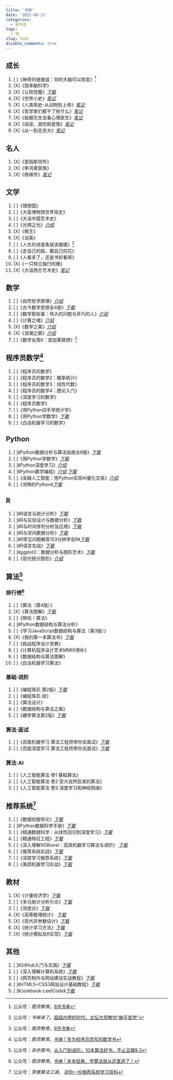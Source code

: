 ```yaml
---
title: '书单'
date: '2022-08-11'
categories:
  - 读书志
tags:
  - 书
slug: todo
disable_comments: true
---
```


## 成长
1. [ ]《神奇的链接组：你的大脑可以改变》[^6]
1. [X]《效率脑科学》
1. [X]《认知觉醒》[_下载_](https://qweree.cn/index.php/510/ )
1. [X]《世界小史》[_笔记_](/cn/2022/08/15/wuxiujie/)
1. [X]《人类简史-从动物到上帝》[_笔记_](/cn/2022/08/15/linjunhong/)
1. [X]《哲学家们都干了些什么》[_笔记_](/cn/2022/08/15/linxinhao/)
1. [X]《蛤蟆先生去看心理医生》[_笔记_](/cn/2022/08/15/chenying/)
1. [X]《阅读、游历和爱情》[_笔记_](/cn/2022/08/15/laingyongan/)
1. [X]《从一到无穷大》[_笔记_](/cn/2022/08/15/yangxi/)


## 名人
1. [X]《爱因斯坦传》
1. [X]《李鸿章家族》
1. [X]《杨绛传》[_笔记_](/cn/2022/06/26/yangjiang/)


## 文学
1. [ ]《理想国》
1. [ ]《大英博物馆世界简史》
1. [ ]《大话中国艺术史》
1. [ ]《光明之光》[_介绍_](https://book.douban.com/subject/26989163/)
1. [X]《棋王》
1. [X]《谈美》 
1. [ ]《人生的进度条就该缓缓》[^5]
1. [ ]《走自己的路，戴自己的花》
1. [ ]《人看多了，还是书好看呀》
1. [X]《一只特立独行的猪》
1. [X]《大话西方艺术史》[_笔记_](/cn/2022/08/15/yigongzi/)


## 数学
1. [ ]《自然哲学原理》[_介绍_](https://book.douban.com/subject/3146128/)
1. [ ]《古今数学思想全4册》[_下载_](https://pan.baidu.com/s/1f50U3aBVc5gxIQ2fKXGC9Q?pwd=3uli)
1. [ ]《数学那些事：伟大的问题与非凡的人》[_介绍_](https://www.ituring.com.cn/book/2939)
1. [ ]《计算之魂》[_介绍_](https://book.douban.com/subject/35641088/?dt_dapp=1)
1. [X]《数学之美》[_介绍_](https://book.douban.com/subject/26163454/)
1. [X]《浪潮之巅》[_介绍_](https://book.douban.com/subject/33474750/)
1. [ ]《数学女孩6：庞加莱猜想》[^6]


## 程序员数学[^4]
1. [ ]《程序员的数学》
1. [ ]《程序员的数学2：概率统计》
1. [ ]《程序员的数学3：线性代数》
1. [ ]《程序员的数学4：图论入门》
1. [ ]《深度学习的数学》
1. [ ]《程序员数学》
1. [ ]《用Python动手学统计学》
1. [ ]《用Python学数学》[_下载_](https://pan.baidu.com/s/1Wz33lwdquoEMZrd6lJbROg?pwd=q5o2)
1. [ ]《白话机器学习的数学》

## Python
1. [ ]《Python数据分析与算法指南全8册》[_下载_](https://pan.baidu.com/s/16KADcDNHCZuk6nlz0hWe2A?pwd=a2q3)
1. [ ]《用Python学数学》[_下载_](https://pan.baidu.com/s/1Wz33lwdquoEMZrd6lJbROg?pwd=q5o2)
1. [ ]《Python深度学习》[_介绍_](https://www.ituring.com.cn/book/3002)
1. [ ]《Python数学编程》[_介绍_](https://www.epubit.com/bookDetails?id=UB6cb444dec6174) [_下载_](https://pan.baidu.com/s/1KrHf8ejmbGA9t00C-TIH4Q?pwd=q7rj)
1. [ ]《金融人工智能：用Python实现AI量化交易》[_介绍_](https://www.ituring.com.cn/book/2858)
1. [ ]《流畅的Python》[_下载_](https://pan.baidu.com/s/1pnw7-VYjy0WNENRVU_Juhg?pwd=sbbq)

## R
1. [ ]《R语言与统计分析》[_下载_](https://pan.baidu.com/s/1iLsn7rl-OijatOFFP0Wp1w?pwd=mgu7)
1. [ ]《R与实验设计与数据分析》[_下载_](https://pan.baidu.com/s/1iLsn7rl-OijatOFFP0Wp1w?pwd=mgu7)
1. [ ]《R与时间序列分析及应用》[_下载_](https://pan.baidu.com/s/1Au1wQJlChCBwoX3RZkujJw?pwd=ta7z)
1. [ ]《R与空间数据分析》[_下载_](https://pan.baidu.com/s/1fYeJljrs0gvcq9nrJi2sOw?pwd=cenn)
1. [ ]《R常见问题解答153分钟学会R》[_下载_](https://pan.baidu.com/s/1pTgRQ-A3J3o8TJXxFvvsXw?pwd=5u8c)
1. [ ]《R语言实战》[_下载_](https://pan.baidu.com/s/1sudxtmSLhA8-bzN6bNJsFA?pwd=hgsp)
1. [ ]《ggplot2：数据分析与图形艺术》[_下载_](https://pan.baidu.com/s/1XR_m0Mr7fCFaCsvVL62UUg?pwd=uue2)
1. [ ]《现代统计图形》[_介绍_](https://cosx.org/2021/08/msg-preface/#fnref:1)


## 算法[^1]
### 排行榜[^3]
1. [ ]《算法（第4版）》
1. [X]《算法图解》[_下载_](https://pan.baidu.com/s/1wxIAr6-vyjmf3PmFD0Fgqg?pwd=oq6t)
1. [ ]《啊哈！算法》
1. [ ]《Python数据结构与算法分析》
1. [ ]《学习JavaScript数据结构与算法（第3版）》
1. [X]《我的第一本算法书》[_下载_](https://pan.baidu.com/s/1mN6d7B8h9rYDuE_ku_qHzQ?pwd=vu9i)
1. [ ]《挑战程序设计竞赛》
1. [ ]《计算机程序设计艺术MMIX增补》
1. [ ]《数据结构与算法图解》
1. [ ]《白话机器学习算法》

### 基础·进阶
1. [ ]《编程珠玑 第2版》[_下载_](https://pan.baidu.com/s/1SDUKyzYgixh4lTWfwCAkAw?pwd=bp69)
1. [ ]《编程珠玑 续》
1. [ ]《算法设计》
1. [ ]《数据结构与算法之美》
1. [ ]《趣学算法第2版》[_下载_](https://pan.baidu.com/s/1SDUKyzYgixh4lTWfwCAkAw?pwd=bp69)

### 算法·面试
1. [ ]《百面机器学习 算法工程师带你去面试》[_下载_](https://pan.baidu.com/s/12g8-45i4svrnJc5B9gtTlw?pwd=awhf)
1. [ ]《百面深度学习 算法工程师带你去面试》[_下载_](https://pan.baidu.com/s/1vhP9EbtdfCWd14Z71ny5-g?pwd=7ipf)
### 算法·AI
1. [ ]《人工智能算法 卷1 基础算法》
1. [ ]《人工智能算法 卷2 受大自然启发的算法》
1. [ ]《人工智能算法 卷3 深度学习和神经网络》

## 推荐系统[^2]
1. [ ]《数据挖掘导论》[_下载_](https://pan.baidu.com/s/1gTd4dj_KTIapS2zRt6WbZw?pwd=18eb)
1. [ ]《Python数据科学手册》[_下载_](https://pan.baidu.com/s/1AkMdmw6LqgHk5zDgRrJzHA?pwd=ig81)
1. [ ]《精通数据科学：从线性回归到深度学习》[_下载_](https://pan.baidu.com/s/11O27a_OUCskvqz7UH7DJCg?pwd=r6g8)
1. [ ]《精通特征工程》[_下载_](https://pan.baidu.com/s/1YaRPG5hCad_dDGvfMk8fPQ?pwd=f5oa)
1. [ ]《深入理解XGBoost：高效机器学习算法与进阶》 [_下载_](https://pan.baidu.com/s/17nfa8zUWfLkj2dnxjqvp_A?pwd=13wb)
1. [ ]《推荐系统实战》[_下载_](https://pan.baidu.com/s/1TNCYheuCXu7lkbPX8FpJiQ?pwd=nhnd)
1. [ ]《深度学习推荐系统》[_下载_](https://pan.baidu.com/s/17nfa8zUWfLkj2dnxjqvp_A?pwd=13wb)
1. [ ]《美团机器学习实战》[_下载_](https://pan.baidu.com/s/1AYo1bXOamivZKe89Y_PgCw?pwd=pb0a)

## 教材
1. [X]《计量经济学》[_下载_](https://pan.baidu.com/s/1uZeut7Y1ri_9XKphIntKoQ?pwd=gv82)
1. [ ]《多元统计分析引论》[_下载_](https://pan.baidu.com/s/10AvIHVRFAl6mgvw_qUVSjQ?pwd=1sfs)
1. [ ]《测度论》[_下载_](https://pan.baidu.com/s/154lfLBKvCaef0DEi32heRg?pwd=h0ot)
1. [X]《高等数理统计》 [_下载_](https://pan.baidu.com/s/1c0KlKYYiq0GP_UEAjs8XCA?pwd=hi6s)
1. [X]《现代非参数估计》[_下载_](https://pan.baidu.com/s/1gsvCci0-GPIxKY8nZZ_lTg?pwd=5h5h)
1. [X]《统计学习方法》[_下载_](https://pan.baidu.com/s/15T_c4QmiLoiJrQbR7EOpDA?pwd=eabu)
1. [X]《统计模拟及R实现》[_下载_](https://pan.baidu.com/s/1-Zbp1fD0cKCTEmsIAWzKhQ?pwd=w8jn)

## 其他
1. [ ]《GitHub入门与实践》[_下载_](https://pan.baidu.com/s/1zmDbHrfpgA-2hDJ8DM7xOQ?pwd=j55i)
1. [ ]《深入理解计算机系统》[_下载_](https://pan.baidu.com/s/1JxZTz_DEpgfxMqg6Q6Ltrg?pwd=b5ds)
1. [ ]《网页制作与网站建设实战教程》[_下载_](https://pan.baidu.com/s/1pv1tBD2ICFFwlNkq5HhKIg?pwd=2371)
1. [ ]《HTML5+CSS3网站设计基础教程》[_下载_](https://pan.baidu.com/s/1IV4uRwCbJ6iCTtegZQRDVA?pwd=wkml)
1. [ ]《cookbook-LeetCode》[_下载_](https://pan.baidu.com/s/1pv1tBD2ICFFwlNkq5HhKIg?pwd=2371)


[^1]: 公众号：_异步图书_。[从入门到进阶，10本算法好书，不止豆瓣9.3](https://mp.weixin.qq.com/s/MC1Tl4JqajI9Ky_cBxdatg)
[^2]: 公众号：_笑傲算法江湖_。 [送你一份推荐系统学习资料](https://mp.weixin.qq.com/s/M1DUTbGmz_DN98ZzEiCHjw)
[^3]: 公众号：_图灵教育_。[书单 | 本本经典，学算法就从这里选了！](https://mp.weixin.qq.com/s/3MKHNa00QbyDZL_X1CKE_Q)
[^4]: 公众号：_图灵教育_。[书单 | 专为程序员而写的数学书](https://mp.weixin.qq.com/s?__biz=MjM5Njc0MjIwMA==&mid=2649727621&idx=2&sn=08ad32e93fbdeac6a4ff352e323218b7&chksm=beff97d289881ec4c230ee8b9c7e57254d03a088e198c2e1b2f8c95ebd0b344581e8af071507&cur_album_id=1915222561131429892&scene=189#wechat_redirect)
[^5]: 公众号：_书单来了_。[超级内卷的时代，文坛大师教你“躺平哲学”](https://mp.weixin.qq.com/s/Ni3g4R6Oax3A5VuMuSv-Og)
[^6]: 公众号：_图灵教育_。[9月书单](https://mp.weixin.qq.com/s/0XaSA2SAtjO-AZvDQIR5QA)



























